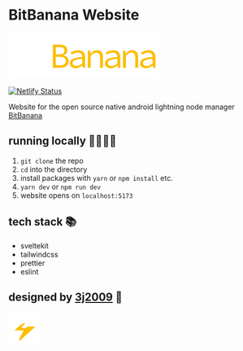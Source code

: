# BitBanana Website

![logo](/static/images/logo.png)

[![Netlify Status](https://api.netlify.com/api/v1/badges/414fac4a-1b22-4130-8a6e-57ec7efe2760/deploy-status)](https://app.netlify.com/sites/bitbanana/deploys)

Website for the open source native android lightning node manager [BitBanana](https://github.com/michaelWuensch/BitBanana)

## running locally 👨‍💻👩‍💻

1. `git clone` the repo
2. `cd` into the directory
3. install packages with `yarn` or `npm install` etc.
4. `yarn dev` or `npm run dev`
5. website opens on `localhost:5173`

## tech stack 📚

- sveltekit
- tailwindcss
- prettier
- eslint

## designed by [3j2009](https://github.com/3j2009) 🎨

![logo-icon](/static/images/logo-icon.png)
